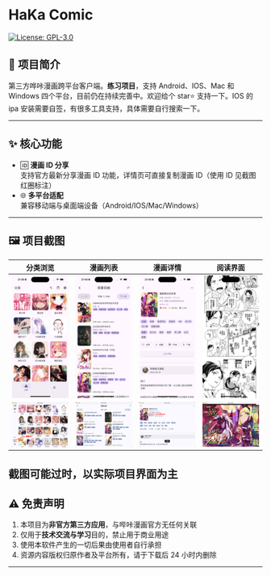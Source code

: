 # HaKa Comic

[![License: GPL-3.0](https://img.shields.io/badge/License-GPL%203.0-blue.svg)](https://opensource.org/licenses/GPL-3.0)

## 📖 项目简介

第三方哗咔漫画跨平台客户端。**练习项目**，支持 Android、IOS、Mac 和 Windows 四个平台，目前仍在持续完善中。欢迎给个 star⭐️ 支持一下。IOS 的 ipa 安装需要自签，有很多工具支持，具体需要自行搜索一下。

---

## ✨ 核心功能

- 🆔 **漫画 ID 分享**  
  支持官方最新分享漫画 ID 功能，详情页可直接复制漫画 ID（使用 ID 见截图红圈标注）
- 🌐 **多平台适配**  
  兼容移动端与桌面端设备（Android/IOS/Mac/Windows）

---

## 🖼️ 项目截图

| 分类浏览                                          | 漫画列表                                              | 漫画详情                                              | 阅读界面                                          |
| ------------------------------------------------- | ----------------------------------------------------- | ----------------------------------------------------- | ------------------------------------------------- |
| <img src="./screenshots/分类.png" width="200">    | <img src="./screenshots/漫画列表.png" width="200">    | <img src="./screenshots/漫画详情.png" width="200">    | <img src="./screenshots/阅读.png" width="200">    |
| <img src="./screenshots/pc-分类.png" width="200"> | <img src="./screenshots/pc-漫画列表.png" width="200"> | <img src="./screenshots/pc-漫画详情.png" width="200"> | <img src="./screenshots/pc-阅读.png" width="200"> |

## **截图可能过时，以实际项目界面为主**

## ⚠️ 免责声明

1. 本项目为**非官方第三方应用**，与哔咔漫画官方无任何关联
2. 仅用于**技术交流与学习**目的，禁止用于商业用途
3. 使用本软件产生的一切后果由使用者自行承担
4. 资源内容版权归原作者及平台所有，请于下载后 24 小时内删除

---
